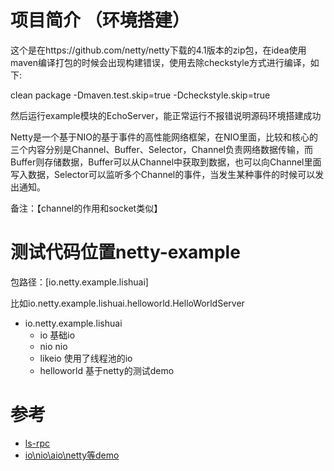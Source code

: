 # 项目简介 （环境搭建）

这个是在https://github.com/netty/netty下载的4.1版本的zip包，在idea使用maven编译打包的时候会出现构建错误，使用去除checkstyle方式进行编译，如下:

clean package -Dmaven.test.skip=true -Dcheckstyle.skip=true

然后运行example模块的EchoServer，能正常运行不报错说明源码环境搭建成功


Netty是一个基于NIO的基于事件的高性能网络框架，在NIO里面，比较和核心的三个内容分别是Channel、Buffer、Selector，Channel负责网络数据传输，而Buffer则存储数据，Buffer可以从Channel中获取到数据，也可以向Channel里面写入数据，Selector可以监听多个Channel的事件，当发生某种事件的时候可以发出通知。

备注：【channel的作用和socket类似】


# 测试代码位置netty-example

包路径：[io.netty.example.lishuai]

比如io.netty.example.lishuai.helloworld.HelloWorldServer

- io.netty.example.lishuai
    - io            基础io
    - nio           nio
    - likeio        使用了线程池的io
    - helloworld    基于netty的测试demo





# 参考
- [ls-rpc](https://github.com/lishuai2016/lishuai-notes/tree/master/ls-rpc)
- [io\nio\aio\netty等demo](https://github.com/lishuai2016/lishuai-notes/tree/master/ls-java-core/src/main/java/com/ls/io)